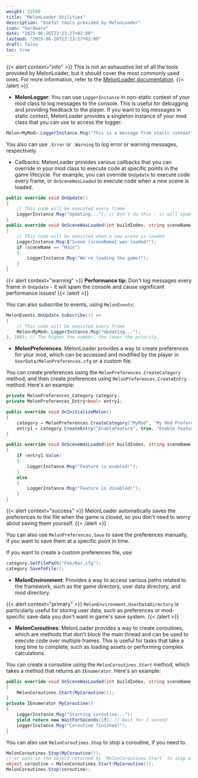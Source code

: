 ```yaml
---
weight: 22500
title: "MelonLoader Utilities"
description: "Useful tools provided by MelonLoader"
icon: "hardware"
date: "2025-06-26T23:23:27+02:00"
lastmod: "2025-06-26T23:23:27+02:00"
draft: false
toc: true
---
```


{{< alert context="info" >}}
This is not an exhaustive list of all the tools provided by MelonLoader, but it should cover the most commonly used ones. For more information, refer to the <a href="https://melonwiki.xyz/#/modders/quickstart">MelonLoader documentation</a>.
{{< /alert >}}

- **MelonLogger**:
You can use `LoggerInstance` in non-static context of your mod class to log messages to the console. This is useful for debugging and providing feedback to the player.
If you want to log messages in static context, MelonLoader provides a singleton instance of your mod class that you can use to access the logger:
```csharp
Melon<MyMod>.LoggerInstance.Msg("This is a message from static context");
```
You also can use `.Error` or `.Warning` to log error or warning messages, respectively.

- Callbacks:
MelonLoader provides various callbacks that you can override in your mod class to execute code at specific points in the game lifecycle. For example, you can override `OnUpdate` to execute code every frame, or `OnSceneWasLoaded` to execute code when a new scene is loaded.
```csharp
public override void OnUpdate()
{
    // This code will be executed every frame
    LoggerInstance.Msg("Updating..."); // Don't do this - it will spam the console and lag a lot!
}
public override void OnSceneWasLoaded(int buildIndex, string sceneName)
{
    // This code will be executed when a new scene is loaded
    LoggerInstance.Msg($"Scene {sceneName} was loaded!");
    if (sceneName == "Main")
    {
        LoggerInstance.Msg("We're loading the game!");
    }
}
```

{{< alert context="warning" >}}
<b>Performance tip:</b> Don't log messages every frame in <code>OnUpdate</code> - it will spam the console and cause significant performance issues!
{{< /alert >}}

You can also subscribe to events, using `MelonEvents`:
```csharp
MelonEvents.OnUpdate.Subscribe(() =>
{
    // This code will be executed every frame
    Melon<MyMod>.LoggerInstance.Msg("Updating...");
}, 100); // The higher the number, the lower the priority.
```

- **MelonPreferences**:
MelonLoader provides a way to create preferences for your mod, which can be accessed and modified by the player in `UserData/MelonPreferences.cfg` or a custom file.

You can create preferences using the `MelonPreferences.CreateCategory` method, and then create preferences using `MelonPreferences.CreateEntry` method. Here's an example:
```csharp
private MelonPreferences_Category category;
private MelonPreferences_Entry<bool> entry1;

public override void OnInitializeMelon()
{
    category = MelonPreferences.CreateCategory("MyMod", "My Mod Preferences");
    entry1 = category.CreateEntry("EnableFeature", true, "Enable Feature", "This is a feature that can be enabled or disabled.");
}

public override void OnSceneWasLoaded(int buildIndex, string sceneName)
{
    if (entry1.Value)
    {
        LoggerInstance.Msg("Feature is enabled!");
    }
    else
    {
        LoggerInstance.Msg("Feature is disabled!");
    }
}
```

{{< alert context="success" >}}
MelonLoader automatically saves the preferences to the file when the game is closed, so you don't need to worry about saving them yourself.
{{< /alert >}}

You can also use `MelonPreferences.Save` to save the preferences manually, if you want to save them at a specific point in time.

If you want to create a custom preferences file, use:
```csharp
category.SetFilePath("Foo/Bar.cfg");
category.SaveToFile();
```

- **MelonEnvironment**:
Provides a way to access various paths related to the framework, such as the game directory, user data directory, and mod directory.

{{< alert context="primary" >}}
<code>MelonEnvironment.UserDataDirectory</code> is particularly useful for storing user data, such as preferences or mod-specific save data you don't want in game's save system.
{{< /alert >}}

- **MelonCoroutines**:
MelonLoader provides a way to create coroutines, which are methods that don't block the main thread and can be used to execute code over multiple frames. This is useful for tasks that take a long time to complete, such as loading assets or performing complex calculations.

You can create a coroutine using the `MelonCoroutines.Start` method, which takes a method that returns an `IEnumerator`. Here's an example:
```csharp
public override void OnSceneWasLoaded(int buildIndex, string sceneName)
{
    MelonCoroutines.Start(MyCoroutine());
}
private IEnumerator MyCoroutine()
{
    LoggerInstance.Msg("Starting coroutine...");
    yield return new WaitForSeconds(1f); // Wait for 1 second
    LoggerInstance.Msg("Coroutine finished!");
}
```
You can also use `MelonCoroutines.Stop` to stop a coroutine, if you need to.
```csharp
MelonCoroutines.Stop(MyCoroutine());
// or pass in the object returned by `MelonCoroutines.Start` to stop a specific coroutine
object coroutine = MelonCoroutines.Start(MyCoroutine());
MelonCoroutines.Stop(coroutine);
```